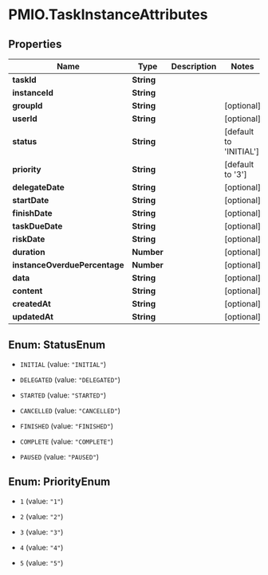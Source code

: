 # PMIO.TaskInstanceAttributes

## Properties
Name | Type | Description | Notes
------------ | ------------- | ------------- | -------------
**taskId** | **String** |  | 
**instanceId** | **String** |  | 
**groupId** | **String** |  | [optional] 
**userId** | **String** |  | [optional] 
**status** | **String** |  | [default to &#39;INITIAL&#39;]
**priority** | **String** |  | [default to &#39;3&#39;]
**delegateDate** | **String** |  | [optional] 
**startDate** | **String** |  | [optional] 
**finishDate** | **String** |  | [optional] 
**taskDueDate** | **String** |  | [optional] 
**riskDate** | **String** |  | [optional] 
**duration** | **Number** |  | [optional] 
**instanceOverduePercentage** | **Number** |  | [optional] 
**data** | **String** |  | [optional] 
**content** | **String** |  | [optional] 
**createdAt** | **String** |  | [optional] 
**updatedAt** | **String** |  | [optional] 


<a name="StatusEnum"></a>
## Enum: StatusEnum


* `INITIAL` (value: `"INITIAL"`)

* `DELEGATED` (value: `"DELEGATED"`)

* `STARTED` (value: `"STARTED"`)

* `CANCELLED` (value: `"CANCELLED"`)

* `FINISHED` (value: `"FINISHED"`)

* `COMPLETE` (value: `"COMPLETE"`)

* `PAUSED` (value: `"PAUSED"`)




<a name="PriorityEnum"></a>
## Enum: PriorityEnum


* `1` (value: `"1"`)

* `2` (value: `"2"`)

* `3` (value: `"3"`)

* `4` (value: `"4"`)

* `5` (value: `"5"`)




